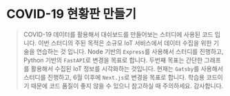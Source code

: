 # COVID-19 현황판 만들기

> COVID-19 데이터를 활용해서 대쉬보드를 만들어보는 스터디에 사용된 코드 입니다. 이번 스터디의 주된 목적은 소규모 IoT 서비스에서 데이터 수집을 위한 기술을 연습하는 것 입니다. Node 기반의 `Express`를 사용해서 스터디를 진행하고, Python 기반의 `FastAPI`로 변경을 목표로 합니다. 두번째 목표는 간단한 그래프를 활용해서 수집된 IoT 정보를 시각화하는 것입니다. 현재는 `Gatsby`를 사용해서 스터디를 진행하고, 6월 이후에 `Next.js`로 변경을 목표로 합니다. 학습용 코드이기 때문에 코드 품질이 좋지 않을 수 있으니 참고하실 때 주의하세요. 감사합니다.
